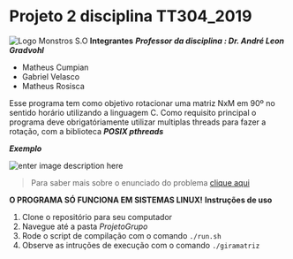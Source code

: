 # Projeto 2 disciplina TT304_2019

![Logo Monstros S.O](https://vignette.wikia.nocookie.net/monstersincmovies/images/5/5c/MONSTERSiNC.jpg/revision/latest?cb=20160822222448)
**Integrantes**
	***Professor da disciplina : Dr. André Leon Gradvohl***
 - Matheus Cumpian
 - Gabriel Velasco
 - Matheus Rosisca


Esse programa tem como objetivo rotacionar uma matriz NxM em 90º no sentido horário utilizando a linguagem C. Como requisito principal o programa deve obrigatóriamente utilizar multiplas threads para fazer a rotação, com a biblioteca ***POSIX pthreads***

***Exemplo***

![enter image description here](https://i.imgur.com/KqmRC01.png)

> Para saber mais sobre o enunciado do problema [clique aqui](https://docdro.id/Ca98Mjm)

**O PROGRAMA SÓ FUNCIONA EM SISTEMAS LINUX!**
**Instruções de uso**

 1. Clone o repositório para seu computador
 2. Navegue até a pasta *ProjetoGrupo*
 3. Rode o script de compilação com o comando `./run.sh`
 4. Observe as intruções de execução com o comando `./giramatriz
`
 
